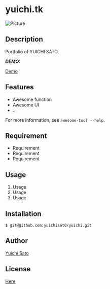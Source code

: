 # yuichi.tk

![Picture](https://secure.gravatar.com/avatar/35f103cd965a341f15e26f291c170913?s=200&d=mm&r=g)

## Description

Portfolio of YUICHI SATO.

***DEMO:***

[Demo](https://yuichi.tk)

## Features

- Awesome function
- Awesome UI
- ...

For more information, see `awesome-tool --help`.

## Requirement

- Requirement
- Requirement
- Requirement

## Usage

1. Usage
2. Usage
3. Usage

## Installation

    $ git@github.com:yuichisat0/yuichi.git

## Author

[Yuichi Sato](https://twitter.com/yuichisat0)

## License

[Here](https://themes.getbootstrap.com/licenses/#fullStandardLicense)

